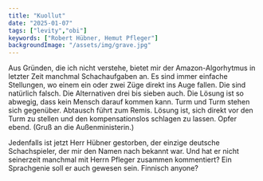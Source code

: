 ```yaml
---
title: "Kuollut"
date: "2025-01-07"
tags: ["levity","obi"]
keywords: ["Robert Hübner, Hemut Pfleger"]
backgroundImage: "/assets/img/grave.jpg"
---
```

Aus Gründen, die ich nicht verstehe, bietet mir der Amazon-Algorhytmus in letzter Zeit manchmal Schachaufgaben an. Es sind immer einfache Stellungen, wo einem ein oder zwei Züge direkt ins Auge fallen. Die sind natürlich falsch. Die Alternativen drei bis sieben auch. Die Lösung ist so abwegig, dass kein Mensch darauf kommen kann. Turm und Turm stehen sich gegenüber. Abtausch führt zum Remis. Lösung ist, sich direkt vor den Turm zu stellen und den kompensationslos schlagen zu lassen. Opfer ebend. (Gruß an die Außenministerin.)

Jedenfalls ist jetzt Herr Hübner gestorben, der einzige deutsche Schachspieler, der mir den Namen nach bekannt war. Und hat er nicht seinerzeit manchmal mit Herrn Pfleger zusammen kommentiert? Ein Sprachgenie soll er auch gewesen sein. Finnisch anyone?